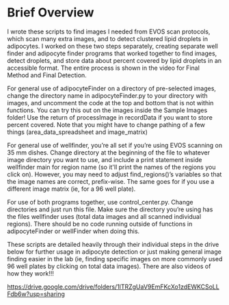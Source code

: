 # Brief Overview
I wrote these scripts to find images I needed from EVOS scan protocols, which scan many extra images, and to detect clustered lipid droplets in adipocytes. I worked on these two steps separately, creating separate well finder and adipocyte finder programs that worked together to find images, detect droplets, and store data about percent covered by lipid droplets in an accessible format. The entire process is shown in the video for Final Method and Final Detection. 

For general use of adipocyteFinder on a directory of pre-selected images, change the directory name in adipocyteFinder.py to your directory with images, and uncomment the code at the top and bottom that is not within functions. You can try this out on the images inside the Sample Images folder! Use the return of processImage in recordData if you want to store percent covered. Note that you might have to change pathing of a few things (area_data_spreadsheet and image_matrix)

For general use of wellfinder, you’re all set if you’re using EVOS scanning on 35 mm dishes. Change directory at the beginning of the file to whatever image directory you want to use, and include a print statement inside wellfinder main for region name (so it'll print the names of the regions you click on). However, you may need to adjust find_regions()’s variables so that the image names are correct, prefix-wise. The same goes for if you use a different image matrix (ie, for a 96 well plate). 

For use of both programs together, use control_center.py. Change directories and just run this file. Make sure the directory you’re using has the files wellfinder uses (total data images and all scanned individual regions). There should be no code running outside of functions in adipocyteFinder or wellFinder when doing this. 

These scripts are detailed heavily through their individual steps in the drive below for further usage in adipocyte detection or just making general image finding easier in the lab (ie, finding specific images on more commonly used 96 well plates by clicking on total data images). There are also videos of how they work!!! 

https://drive.google.com/drive/folders/1lTRZgUaV9EmFKcXo1zdEWKCSoLLFdb6w?usp=sharing
